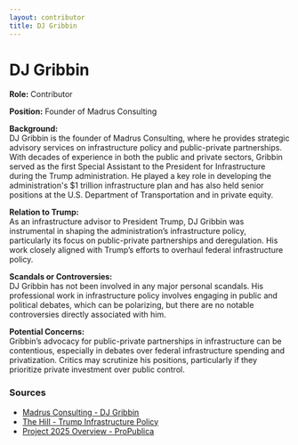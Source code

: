 ```yaml
---
layout: contributor
title: DJ Gribbin
---
```


# DJ Gribbin

**Role:** Contributor

**Position:** Founder of Madrus Consulting

**Background:**  
DJ Gribbin is the founder of Madrus Consulting, where he provides strategic advisory services on infrastructure policy and public-private partnerships. With decades of experience in both the public and private sectors, Gribbin served as the first Special Assistant to the President for Infrastructure during the Trump administration. He played a key role in developing the administration's $1 trillion infrastructure plan and has also held senior positions at the U.S. Department of Transportation and in private equity.

**Relation to Trump:**  
As an infrastructure advisor to President Trump, DJ Gribbin was instrumental in shaping the administration’s infrastructure policy, particularly its focus on public-private partnerships and deregulation. His work closely aligned with Trump’s efforts to overhaul federal infrastructure policy.

**Scandals or Controversies:**  
DJ Gribbin has not been involved in any major personal scandals. His professional work in infrastructure policy involves engaging in public and political debates, which can be polarizing, but there are no notable controversies directly associated with him.

**Potential Concerns:**  
Gribbin’s advocacy for public-private partnerships in infrastructure can be contentious, especially in debates over federal infrastructure spending and privatization. Critics may scrutinize his positions, particularly if they prioritize private investment over public control.

### Sources
- [Madrus Consulting - DJ Gribbin](https://www.madrus.us/dj-gribbin)
- [The Hill - Trump Infrastructure Policy](https://thehill.com/homenews/administration/381658-trump-infrastructure-policy-adviser-to-leave-white-house/)
- [Project 2025 Overview - ProPublica](https://www.propublica.org/article/project-2025-videos-training)
